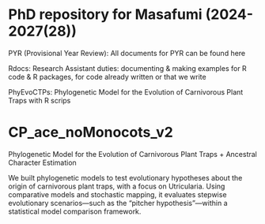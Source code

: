 # **PhD repository for Masafumi (2024-2027(28))**

PYR (Provisional Year Review): All documents for PYR can be found here

Rdocs: Research Assistant duties: documenting & making examples for R code & R packages, for code already written or that we write

PhyEvoCTPs: Phylogenetic Model for the Evolution of Carnivorous Plant Traps with R scrips

# **CP_ace_noMonocots_v2**
Phylogenetic Model for the Evolution of Carnivorous Plant Traps + Ancestral Character Estimation

We built phylogenetic models to test evolutionary hypotheses about the origin of carnivorous plant traps, with a focus on Utricularia. Using comparative models and stochastic mapping, it evaluates stepwise evolutionary scenarios—such as the “pitcher hypothesis”—within a statistical model comparison framework.
